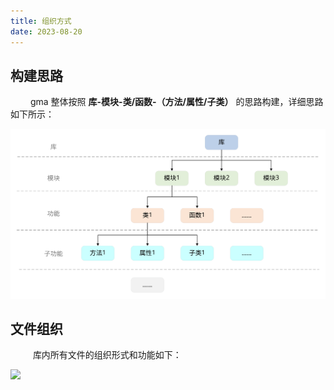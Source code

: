 ```yaml
---
title: 组织方式
date: 2023-08-20
---
```


## 构建思路

&emsp;&emsp; gma 整体按照 **库-模块-类/函数-（方法/属性/子类）** 的思路构建，详细思路如下所示：

![](/explore/organization.svg)

## 文件组织

&emsp; &emsp; 库内所有文件的组织形式和功能如下：

![](/explore/filefunction.webp)